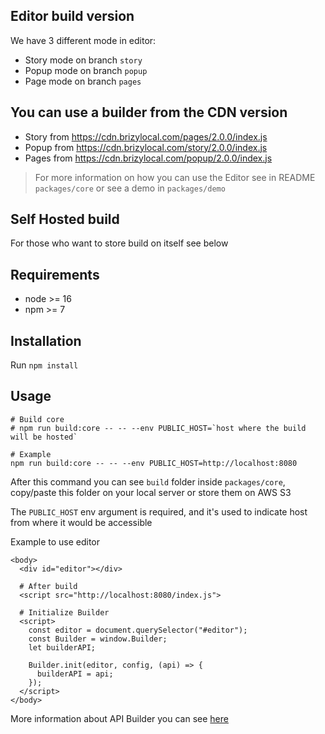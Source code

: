 
## Editor build version
We have 3 different mode in editor:
- Story mode on branch `story`
- Popup mode on branch `popup`
- Page mode on branch `pages`

## You can use a builder from the CDN version
- Story from https://cdn.brizylocal.com/pages/2.0.0/index.js
- Popup from https://cdn.brizylocal.com/story/2.0.0/index.js
- Pages from https://cdn.brizylocal.com/popup/2.0.0/index.js

> For more information on how you can use the Editor see in README `packages/core` or see a demo in `packages/demo`

## Self Hosted build
For those who want to store build on itself see below

## Requirements

- node >= 16
- npm >= 7

## Installation

Run `npm install`

## Usage

```shell
# Build core
# npm run build:core -- -- --env PUBLIC_HOST=`host where the build will be hosted`

# Example
npm run build:core -- -- --env PUBLIC_HOST=http://localhost:8080
```

After this command you can see `build` folder inside `packages/core`, copy/paste this folder on your local server or 
store them on AWS S3

The `PUBLIC_HOST` env argument is required, and it's used to indicate host from where it would be accessible

Example to use editor

```shell
<body>
  <div id="editor"></div>

  # After build
  <script src="http://localhost:8080/index.js">
  
  # Initialize Builder
  <script>
    const editor = document.querySelector("#editor");
    const Builder = window.Builder;
    let builderAPI;

    Builder.init(editor, config, (api) => {
      builderAPI = api;
    });
  </script>
</body>
```

More information about API Builder you can see [here](https://github.com/bagrinsergiu/demo-editor-partners/blob/master/packages/core/README.MD#config)